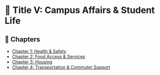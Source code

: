 # 🧬 Title V: Campus Affairs & Student Life

## 📂 Chapters

- [Chapter 1: Health & Safety](./Chapter%201%3A%20Health%20%26%20Safety/)
- [Chapter 2: Food Access & Services](./Chapter%202%3A%20Food%20Access%20%26%20Services/)
- [Chapter 3: Housing](./Chapter%203%3A%20Housing/)
- [Chapter 4: Transportation & Commuter Support](./Chapter%204%3A%20Transportation%20%26%20Commuter%20Support/)
